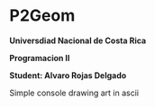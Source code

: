 # P2Geom
**Universdiad Nacional de Costa Rica**

**Programacion II**

**Student: Alvaro Rojas Delgado**

Simple console drawing art in ascii
